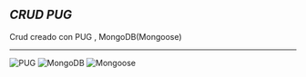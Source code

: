 ## *CRUD PUG*
Crud creado con PUG , MongoDB(Mongoose)

<hr>
 
 

 ![PUG](https://miro.medium.com/max/547/1*XUK4XE1-j9ju7qWVzcIsYg.png)
  ![MongoDB](https://th.bing.com/th/id/R.96a668dfd80a33802a6f5225e8d36edf?rik=3xI6C0hJWD%2fAog&riu=http%3a%2f%2fi1.wp.com%2fwww.analyticsvidhya.com%2fwp-content%2fuploads%2f2015%2f06%2fmongodb-logo-rgb.jpeg&ehk=awwdHPZ%2bmNIYP5gl52pchgP8BrKc2m6EESVV%2b%2fisL5s%3d&risl=&pid=ImgRaw&r=0)
   ![Mongoose](https://th.bing.com/th/id/OIP.u1OWO-PyXt7KXb1ZAtHSKQHaCK?pid=ImgDet&rs=1)
 



 